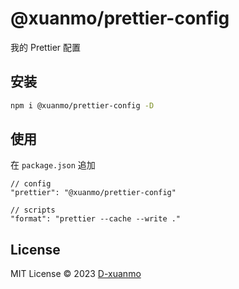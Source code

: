 # @xuanmo/prettier-config

我的 Prettier 配置

## 安装

```bash
npm i @xuanmo/prettier-config -D
```

## 使用

在 `package.json` 追加
```text
// config
"prettier": "@xuanmo/prettier-config"

// scripts
"format": "prettier --cache --write ."
```

## License

MIT License © 2023 [D-xuanmo](https://github.com/D-xuanmo)
